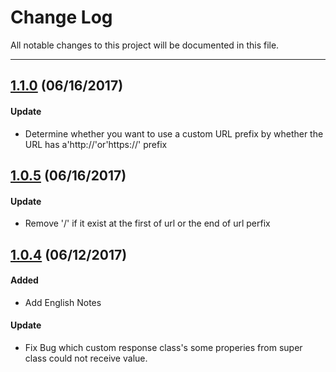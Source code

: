 # Change Log
All notable changes to this project will be documented in this file.

---

## [1.1.0](https://github.com/Arc-lin/ALNetworking/releases/tag/1.0.5) (06/16/2017)

#### Update
* Determine whether you want to use a custom URL prefix by whether the URL has a'http://'or'https://' prefix

## [1.0.5](https://github.com/Arc-lin/ALNetworking/releases/tag/1.0.5) (06/16/2017)

#### Update
* Remove '/' if it exist at the first of url or the end of url perfix

## [1.0.4](https://github.com/Arc-lin/ALNetworking/releases/tag/1.0.4) (06/12/2017)

#### Added
* Add English Notes

#### Update
* Fix Bug which custom response class's some properies from super class could not receive value.
